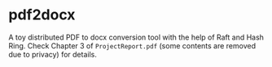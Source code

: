 # pdf2docx
A toy distributed PDF to docx conversion tool with the help of Raft and Hash Ring. Check Chapter 3 of ```ProjectReport.pdf``` (some contents are removed due to privacy) for details. 
